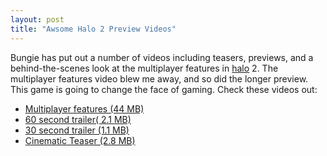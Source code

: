 ```yaml
---
layout: post
title: "Awsome Halo 2 Preview Videos"
---
```


<p>Bungie has put out a number of videos including teasers, previews, and a 
behind-the-scenes look at the multiplayer features in 
<a title="Halo" href="http://halo.bungie.net" target="_blank">halo</a> 2.  
The multiplayer features video blew me away, and so did the longer preview.  
This game is going to change the face of gaming.  Check these videos out:</p> 
<ul> 
<li><a href="http://download.microsoft.com/download/7/a/a/7aa5f21b-09d6-41b6-a647-b3f2da348db2/Halo2_Multiplayer_1mb.wmv">Multiplayer features (44 MB)</a></li>  
<li><a href="http://download.microsoft.com/download/2/9/7/297aa5f8-6ebe-498b-b0a5-bc692dc08cc8/Halo2_AlreadyHere_60s_Textless_300k.wmv">60 second trailer( 2.1 MB)</a></li>  
<li><a href="http://download.microsoft.com/download/2/9/7/297aa5f8-6ebe-498b-b0a5-bc692dc08cc8/Halo2_AlreadyHereCutdown_Textless_300k.wmv">30 second trailer (1.1 MB)</a></li>  
<li><a href="http://download.microsoft.com/download/2/9/7/297aa5f8-6ebe-498b-b0a5-bc692dc08cc8/halo2teaser_finished.wmv">Cinematic Teaser (2.8 MB)</a></li>  
</ul> 
